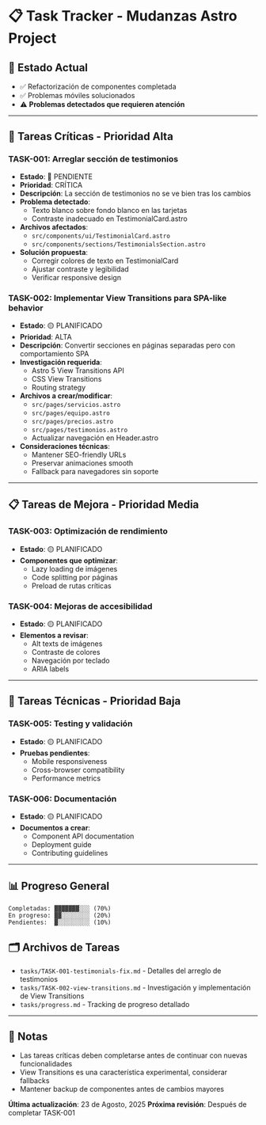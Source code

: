 # 📋 Task Tracker - Mudanzas Astro Project

## 🎯 **Estado Actual**

- ✅ Refactorización de componentes completada
- ✅ Problemas móviles solucionados
- ⚠️ **Problemas detectados que requieren atención**

---

## 🚨 **Tareas Críticas - Prioridad Alta**

### **TASK-001: Arreglar sección de testimonios**

- **Estado**: 🔴 PENDIENTE
- **Prioridad**: CRÍTICA
- **Descripción**: La sección de testimonios no se ve bien tras los cambios
- **Problema detectado**:
  - Texto blanco sobre fondo blanco en las tarjetas
  - Contraste inadecuado en TestimonialCard.astro
- **Archivos afectados**:
  - `src/components/ui/TestimonialCard.astro`
  - `src/components/sections/TestimonialsSection.astro`
- **Solución propuesta**:
  - Corregir colores de texto en TestimonialCard
  - Ajustar contraste y legibilidad
  - Verificar responsive design

### **TASK-002: Implementar View Transitions para SPA-like behavior**

- **Estado**: 🟡 PLANIFICADO
- **Prioridad**: ALTA
- **Descripción**: Convertir secciones en páginas separadas pero con comportamiento SPA
- **Investigación requerida**:
  - Astro 5 View Transitions API
  - CSS View Transitions
  - Routing strategy
- **Archivos a crear/modificar**:
  - `src/pages/servicios.astro`
  - `src/pages/equipo.astro`
  - `src/pages/precios.astro`
  - `src/pages/testimonios.astro`
  - Actualizar navegación en Header.astro
- **Consideraciones técnicas**:
  - Mantener SEO-friendly URLs
  - Preservar animaciones smooth
  - Fallback para navegadores sin soporte

---

## 📋 **Tareas de Mejora - Prioridad Media**

### **TASK-003: Optimización de rendimiento**

- **Estado**: 🟡 PLANIFICADO
- **Componentes que optimizar**:
  - Lazy loading de imágenes
  - Code splitting por páginas
  - Preload de rutas críticas

### **TASK-004: Mejoras de accesibilidad**

- **Estado**: 🟡 PLANIFICADO
- **Elementos a revisar**:
  - Alt texts de imágenes
  - Contraste de colores
  - Navegación por teclado
  - ARIA labels

---

## 🔧 **Tareas Técnicas - Prioridad Baja**

### **TASK-005: Testing y validación**

- **Estado**: 🟡 PLANIFICADO
- **Pruebas pendientes**:
  - Mobile responsiveness
  - Cross-browser compatibility
  - Performance metrics

### **TASK-006: Documentación**

- **Estado**: 🟡 PLANIFICADO
- **Documentos a crear**:
  - Component API documentation
  - Deployment guide
  - Contributing guidelines

---

## 📊 **Progreso General**

```
Completadas: ▓▓▓▓▓▓▓░░░ (70%)
En progreso: ▓▓░░░░░░░░ (20%)
Pendientes:  ▓░░░░░░░░░ (10%)
```

## 🗂️ **Archivos de Tareas**

- `tasks/TASK-001-testimonials-fix.md` - Detalles del arreglo de testimonios
- `tasks/TASK-002-view-transitions.md` - Investigación y implementación de View Transitions
- `tasks/progress.md` - Tracking de progreso detallado

---

## 📝 **Notas**

- Las tareas críticas deben completarse antes de continuar con nuevas funcionalidades
- View Transitions es una característica experimental, considerar fallbacks
- Mantener backup de componentes antes de cambios mayores

**Última actualización**: 23 de Agosto, 2025
**Próxima revisión**: Después de completar TASK-001
